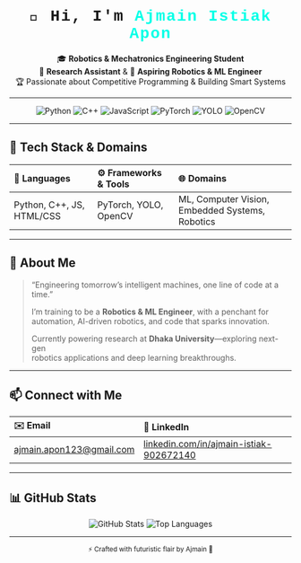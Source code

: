 <!-- 🪐🚀🛰️ Futuristic GitHub Profile README 🛰️🚀🪐 -->

<div align="center">
  <h1 style="font-family: 'Courier New', monospace; letter-spacing: 2px;">
    👋 Hi, I'm <span style="color:#00ffe7;">Ajmain Istiak Apon</span>
  </h1>
  <p>
    🎓 <strong>Robotics & Mechatronics Engineering Student</strong><br/>
    🔬 <strong>Research Assistant</strong> & 🤖 <strong>Aspiring Robotics & ML Engineer</strong><br/>
    🏆 Passionate about Competitive Programming & Building Smart Systems
  </p>
</div>

---

<div align="center">
  <img src="https://img.shields.io/badge/Python-3776AB?style=for-the-badge&logo=python&logoColor=white" alt="Python"/>
  <img src="https://img.shields.io/badge/C++-00599C?style=for-the-badge&logo=c%2B%2B&logoColor=white" alt="C++"/>
  <img src="https://img.shields.io/badge/JavaScript-F7DF1E?style=for-the-badge&logo=javascript&logoColor=black" alt="JavaScript"/>
  <img src="https://img.shields.io/badge/PyTorch-ee4c2c?style=for-the-badge&logo=pytorch&logoColor=white" alt="PyTorch"/>
  <img src="https://cdn.prod.website-files.com/680a070c3b99253410dd3dcf/680a070c3b99253410dd3e8d_UltralyticsYOLO_mark_blue.svg" alt="YOLO"/>
  <img src="https://img.shields.io/badge/OpenCV-5C3EE8?style=for-the-badge&logo=opencv&logoColor=white" alt="OpenCV"/>
</div>

---

## 🌌 Tech Stack & Domains

| 🔧 **Languages**      | ⚙️ **Frameworks & Tools**      | 🌐 **Domains**                    |
| :------------------- | :----------------------------- | :-------------------------------- |
| Python, C++, JS, HTML/CSS | PyTorch, YOLO, OpenCV        | ML, Computer Vision, Embedded Systems, Robotics |

---

## 🚀 About Me

> “Engineering tomorrow’s intelligent machines, one line of code at a time.”  
>  
> I’m training to be a **Robotics & ML Engineer**, with a penchant for  
> automation, AI-driven robotics, and code that sparks innovation.  
>  
> Currently powering research at **Dhaka University**—exploring next-gen  
> robotics applications and deep learning breakthroughs.

---

## 📫 Connect with Me

| ✉️ Email                                    | 🔗 LinkedIn                                               |
| :------------------------------------------ | :-------------------------------------------------------- |
| [ajmain.apon123@gmail.com](mailto:ajmain.apon123@gmail.com) | [linkedin.com/in/ajmain-istiak-902672140](https://www.linkedin.com/in/ajmain-istiak-902672140/) |

---

## 📊 GitHub Stats

<div align="center">
  <img src="https://github-readme-stats.vercel.app/api?username=onlyapon&show_icons=true&theme=radical&hide_border=true&count_private=true" alt="GitHub Stats"/>
  <img src="https://github-readme-stats.vercel.app/api/top-langs/?username=onlyapon&layout=compact&theme=radical&hide_border=true" alt="Top Languages"/>
</div>

---

<div align="center">
  <sub>⚡ Crafted with futuristic flair by Ajmain 🌠</sub>
</div>
